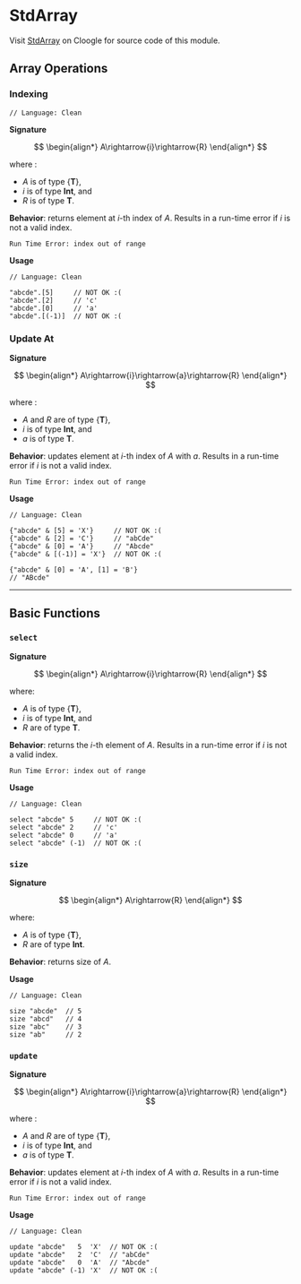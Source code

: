 # StdArray

Visit [StdArray](https://cloogle.org/src/#base-stdenv/StdArray;icl;line=1) on Cloogle for source code of this module.

## Array Operations

### Indexing

```Clean
// Language: Clean

```

**Signature**

$$
\begin{align*}
A\rightarrow{i}\rightarrow{R}
\end{align*}
$$

where :
- $A$ is of type $\{\textbf{T}\}$,
- $i$ is of type $\textbf{Int}$, and
- $R$ is of type $\textbf{T}$.

**Behavior**: returns element at $i$-th index of $A$.
Results in a run-time error if $i$ is not a valid index.

```
Run Time Error: index out of range
```

**Usage**

```
// Language: Clean
 
"abcde".[5]     // NOT OK :(
"abcde".[2]     // 'c'
"abcde".[0]     // 'a'
"abcde".[(-1)]  // NOT OK :(
```

### Update At

**Signature**

$$
\begin{align*}
A\rightarrow{i}\rightarrow{a}\rightarrow{R}
\end{align*}
$$

where :
- $A$ and $R$ are of type $\{\textbf{T}\}$,
- $i$ is of type $\textbf{Int}$, and
- $a$ is of type $\textbf{T}$.

**Behavior**: updates element at $i$-th index of $A$ with $a$.
Results in a run-time error if $i$ is not a valid index.

```
Run Time Error: index out of range
```

**Usage**

```
// Language: Clean
 
{"abcde" & [5] = 'X'}     // NOT OK :(
{"abcde" & [2] = 'C'}     // "abCde"
{"abcde" & [0] = 'A'}     // "Abcde"
{"abcde" & [(-1)] = 'X'}  // NOT OK :(

{"abcde" & [0] = 'A', [1] = 'B'}
// "ABcde"
```

---

## Basic Functions

### `select`

**Signature**

$$
\begin{align*}
A\rightarrow{i}\rightarrow{R}
\end{align*}
$$

where:
- $A$ is of type $\{\textbf{T}\}$,
- $i$ is of type $\textbf{Int}$, and
- $R$ are of type $\textbf{T}$.

**Behavior**: returns the $i$-th element of $A$.
Results in a run-time error if $i$ is not a valid index.

```
Run Time Error: index out of range
```

**Usage**


```
// Language: Clean
 
select "abcde" 5     // NOT OK :(
select "abcde" 2     // 'c'
select "abcde" 0     // 'a'
select "abcde" (-1)  // NOT OK :(
```

### `size`

**Signature**

$$
\begin{align*}
A\rightarrow{R}
\end{align*}
$$

where:
- $A$ is of type $\{\textbf{T}\}$,
- $R$ are of type $\textbf{Int}$.

**Behavior**: returns size of $A$.

**Usage**


```
// Language: Clean
 
size "abcde"  // 5
size "abcd"   // 4
size "abc"    // 3
size "ab"     // 2
```

### `update`

**Signature**

$$
\begin{align*}
A\rightarrow{i}\rightarrow{a}\rightarrow{R}
\end{align*}
$$

where :
- $A$ and $R$ are of type $\{\textbf{T}\}$,
- $i$ is of type $\textbf{Int}$, and
- $a$ is of type $\textbf{T}$.

**Behavior**: updates element at $i$-th index of $A$ with $a$.
Results in a run-time error if $i$ is not a valid index.

```
Run Time Error: index out of range
```

**Usage**

```
// Language: Clean
 
update "abcde"   5  'X'  // NOT OK :(
update "abcde"   2  'C'  // "abCde"
update "abcde"   0  'A'  // "Abcde"
update "abcde" (-1) 'X'  // NOT OK :(
```

